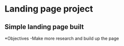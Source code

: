 # Landing page project

## Simple landing page built
*Objectives
-Make more research and build up the page